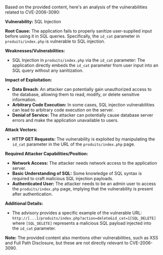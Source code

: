Based on the provided content, here's an analysis of the vulnerabilities related to CVE-2006-3090:

**Vulnerability:** SQL Injection

**Root Cause:** The application fails to properly sanitize user-supplied input before using it in SQL queries. Specifically, the `id_cat` parameter in `produits/index.php` is vulnerable to SQL injection.

**Weaknesses/Vulnerabilities:**
*   SQL Injection in `produits/index.php` via the `id_cat` parameter: The application directly embeds the `id_cat` parameter from user input into an SQL query without any sanitization.

**Impact of Exploitation:**
*   **Data Breach**: An attacker can potentially gain unauthorized access to the database, allowing them to read, modify, or delete sensitive information.
*   **Arbitrary Code Execution:** In some cases, SQL injection vulnerabilities can lead to arbitrary code execution on the server.
*   **Denial of Service:** The attacker can potentially cause database server errors and make the application unavailable to users.

**Attack Vectors:**
*   **HTTP GET Requests:** The vulnerability is exploited by manipulating the `id_cat` parameter in the URL of the `produits/index.php` page.

**Required Attacker Capabilities/Position:**
*   **Network Access:** The attacker needs network access to the application server.
*   **Basic Understanding of SQL:** Some knowledge of SQL syntax is required to craft malicious SQL injection payloads.
*   **Authenticated User:** The attacker needs to be an admin user to access the `produits/index.php` page, implying that the vulnerability is present after authentication.

**Additional Details:**

*   The advisory provides a specific example of the vulnerable URL: `http://[...]/produits/index.php?action=delete&id_cat=1[SQL_DELETE]` where `[SQL_DELETE]` represents a malicious SQL payload injected into the `id_cat` parameter.

**Note:** The provided content also mentions other vulnerabilities, such as XSS and Full Path Disclosure, but these are not directly relevant to CVE-2006-3090.